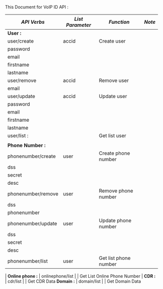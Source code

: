 This Document for VoIP ID API :

*API Verbs* | *List Parameter* | *Function* | *Note*
--- | --- | --- | --- 
 **User :**  |
user/create | accid | Create user
 | password 
 | email 
 | firstname
 | lastname 
user/remove | accid | Remove user 
 | email 
user/update | accid | Update user
 | password
 | email
 | firstname
 | lastname
user/list : | | Get list user
| | 
**Phone Number :** |
phonenumber/create | user | Create phone number
 | dss
 | secret
 | desc
phonenumber/remove | user | Remove phone number
 | dss
 | phonenumber
phonenumber/update | user | Update phone number
 | dss 
 | secret
 | desc
phonenumber/list | user | Get list phone number
|
**Online phone :** |
onlinephone/list | | Get List Online Phone Number
|
**CDR :** |
cdr/list | | Get CDR Data
**Domain :** |
domain/list | | Get Domain Data
